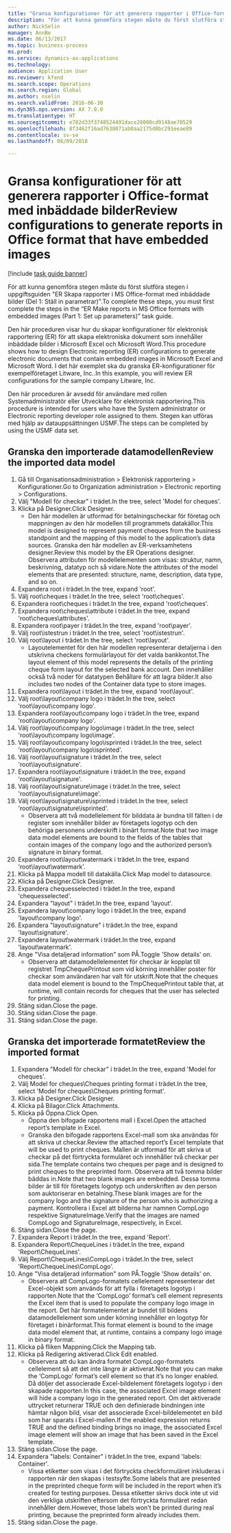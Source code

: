 ```yaml
--- 
title: "Gransa konfigurationer för att generera rapporter i Office-format med inbäddade bilder"
description: "För att kunna genomföra stegen måste du först slutföra stegen i uppgiftsguiden \"ER Skapa rapporter i MS Office-format med inbäddade bilder (Del 1: Ställ in parametrar)\"."
author: NickSelin
manager: AnnBe
ms.date: 06/13/2017
ms.topic: business-process
ms.prod: 
ms.service: dynamics-ax-applications
ms.technology: 
audience: Application User
ms.reviewer: kfend
ms.search.scope: Operations
ms.search.region: Global
ms.author: nselin
ms.search.validFrom: 2016-06-30
ms.dyn365.ops.version: AX 7.0.0
ms.translationtype: HT
ms.sourcegitcommit: e782d33f3748524491dace28008cd9148ae70529
ms.openlocfilehash: 8f3462f16ad7638071ab0aa2175d0bc291eeae89
ms.contentlocale: sv-se
ms.lasthandoff: 08/09/2018

---
```

# <a name="review-configurations-to-generate-reports-in-office-format-that-have-embedded-images"></a><span data-ttu-id="ab4a6-103">Gransa konfigurationer för att generera rapporter i Office-format med inbäddade bilder</span><span class="sxs-lookup"><span data-stu-id="ab4a6-103">Review configurations to generate reports in Office format that have embedded images</span></span>

[!include [task guide banner](../../includes/task-guide-banner.md)]

<span data-ttu-id="ab4a6-104">För att kunna genomföra stegen måste du först slutföra stegen i uppgiftsguiden "ER Skapa rapporter i MS Office-format med inbäddade bilder (Del 1: Ställ in parametrar)".</span><span class="sxs-lookup"><span data-stu-id="ab4a6-104">To complete these steps, you must first complete the steps in the “ER Make reports in MS Office formats with embedded images (Part 1: Set up parameters)” task guide.</span></span>

<span data-ttu-id="ab4a6-105">Den här proceduren visar hur du skapar konfigurationer för elektronisk rapportering (ER) för att skapa elektroniska dokument som innehåller inbäddade bilder i Microsoft Excel och Microsoft Word.</span><span class="sxs-lookup"><span data-stu-id="ab4a6-105">This procedure shows how to design Electronic reporting (ER) configurations to generate electronic documents that contain embedded images in Microsoft Excel and Microsoft Word.</span></span> <span data-ttu-id="ab4a6-106">I det här exemplet ska du granska ER-konfigurationer för exempelföretaget Litware, Inc..</span><span class="sxs-lookup"><span data-stu-id="ab4a6-106">In this example, you will review ER configurations for the sample company Litware, Inc.</span></span> 

<span data-ttu-id="ab4a6-107">Den här proceduren är avsedd för användare med rollen Systemadministratör eller Utvecklare för elektronisk rapportering.</span><span class="sxs-lookup"><span data-stu-id="ab4a6-107">This procedure is intended for users who have the System administrator or Electronic reporting developer role assigned to them.</span></span> <span data-ttu-id="ab4a6-108">Stegen kan utföras med hjälp av datauppsättningen USMF.</span><span class="sxs-lookup"><span data-stu-id="ab4a6-108">The steps can be completed by using the USMF data set.</span></span>


## <a name="review-the-imported-data-model"></a><span data-ttu-id="ab4a6-109">Granska den importerade datamodellen</span><span class="sxs-lookup"><span data-stu-id="ab4a6-109">Review the imported data model</span></span>
1. <span data-ttu-id="ab4a6-110">Gå till Organisationsadministration > Elektronisk rapportering > Konfigurationer.</span><span class="sxs-lookup"><span data-stu-id="ab4a6-110">Go to Organization administration > Electronic reporting > Configurations.</span></span>
2. <span data-ttu-id="ab4a6-111">Välj "Modell för checkar" i trädet.</span><span class="sxs-lookup"><span data-stu-id="ab4a6-111">In the tree, select 'Model for cheques'.</span></span>
3. <span data-ttu-id="ab4a6-112">Klicka på Designer.</span><span class="sxs-lookup"><span data-stu-id="ab4a6-112">Click Designer.</span></span>
    * <span data-ttu-id="ab4a6-113">Den här modellen är utformad för betalningscheckar för företag och mappningen av den här modellen till programmets datakällor.</span><span class="sxs-lookup"><span data-stu-id="ab4a6-113">This model is designed to represent payment cheques from the business standpoint and the mapping of this model to the application’s data sources.</span></span> <span data-ttu-id="ab4a6-114">Granska den här modellen av ER-verksamhetens designer.</span><span class="sxs-lookup"><span data-stu-id="ab4a6-114">Review this model by the ER Operations designer.</span></span> <span data-ttu-id="ab4a6-115">Observera attributen för modellelementen som visas: struktur, namn, beskrivning, datatyp och så vidare.</span><span class="sxs-lookup"><span data-stu-id="ab4a6-115">Note the attributes of the model elements that are presented: structure, name, description, data type, and so on.</span></span>   
4. <span data-ttu-id="ab4a6-116">Expandera root i trädet.</span><span class="sxs-lookup"><span data-stu-id="ab4a6-116">In the tree, expand 'root'.</span></span>
5. <span data-ttu-id="ab4a6-117">Välj root\cheques i trädet.</span><span class="sxs-lookup"><span data-stu-id="ab4a6-117">In the tree, select 'root\cheques'.</span></span>
6. <span data-ttu-id="ab4a6-118">Expandera root\cheques i trädet.</span><span class="sxs-lookup"><span data-stu-id="ab4a6-118">In the tree, expand 'root\cheques'.</span></span>
7. <span data-ttu-id="ab4a6-119">Expandera root\cheques\attribute i trädet.</span><span class="sxs-lookup"><span data-stu-id="ab4a6-119">In the tree, expand 'root\cheques\attributes'.</span></span>
8. <span data-ttu-id="ab4a6-120">Expandera root\payer i trädet.</span><span class="sxs-lookup"><span data-stu-id="ab4a6-120">In the tree, expand 'root\payer'.</span></span>
9. <span data-ttu-id="ab4a6-121">Välj root\istestrun i trädet.</span><span class="sxs-lookup"><span data-stu-id="ab4a6-121">In the tree, select 'root\istestrun'.</span></span>
10. <span data-ttu-id="ab4a6-122">Välj root\layout i trädet.</span><span class="sxs-lookup"><span data-stu-id="ab4a6-122">In the tree, select 'root\layout'.</span></span>
    * <span data-ttu-id="ab4a6-123">Layoutelementet för den här modellen representerar detaljerna i den utskrivna checkens formulärlayout för det valda bankkontot.</span><span class="sxs-lookup"><span data-stu-id="ab4a6-123">The layout element of this model represents the details of the printing cheque form layout for the selected bank account.</span></span> <span data-ttu-id="ab4a6-124">Den innehåller också två noder för datatypen Behållare för att lagra bilder.</span><span class="sxs-lookup"><span data-stu-id="ab4a6-124">It also includes two nodes of the Container data type to store images.</span></span>   
11. <span data-ttu-id="ab4a6-125">Expandera root\layout i trädet.</span><span class="sxs-lookup"><span data-stu-id="ab4a6-125">In the tree, expand 'root\layout'.</span></span>
12. <span data-ttu-id="ab4a6-126">Välj root\layout\company logo i trädet.</span><span class="sxs-lookup"><span data-stu-id="ab4a6-126">In the tree, select 'root\layout\company logo'.</span></span>
13. <span data-ttu-id="ab4a6-127">Expandera root\layout\company logo i trädet.</span><span class="sxs-lookup"><span data-stu-id="ab4a6-127">In the tree, expand 'root\layout\company logo'.</span></span>
14. <span data-ttu-id="ab4a6-128">Välj root\layout\company logo\image i trädet.</span><span class="sxs-lookup"><span data-stu-id="ab4a6-128">In the tree, select 'root\layout\company logo\image'.</span></span>
15. <span data-ttu-id="ab4a6-129">Välj root\layout\company logo\isprinted i trädet.</span><span class="sxs-lookup"><span data-stu-id="ab4a6-129">In the tree, select 'root\layout\company logo\isprinted'.</span></span>
16. <span data-ttu-id="ab4a6-130">Välj root\layout\signature i trädet.</span><span class="sxs-lookup"><span data-stu-id="ab4a6-130">In the tree, select 'root\layout\signature'.</span></span>
17. <span data-ttu-id="ab4a6-131">Expandera root\layout\signature i trädet.</span><span class="sxs-lookup"><span data-stu-id="ab4a6-131">In the tree, expand 'root\layout\signature'.</span></span>
18. <span data-ttu-id="ab4a6-132">Välj root\layout\signature\image i trädet.</span><span class="sxs-lookup"><span data-stu-id="ab4a6-132">In the tree, select 'root\layout\signature\image'.</span></span>
19. <span data-ttu-id="ab4a6-133">Välj root\layout\signature\isprinted i trädet.</span><span class="sxs-lookup"><span data-stu-id="ab4a6-133">In the tree, select 'root\layout\signature\isprinted'.</span></span>
    * <span data-ttu-id="ab4a6-134">Observera att två modellelement för bilddata är bundna till fälten i de register som innehåller bilder av företagets logotyp och den behöriga personens underskrift i binärt format.</span><span class="sxs-lookup"><span data-stu-id="ab4a6-134">Note that two image data model elements are bound to the fields of the tables that contain images of the company logo and the authorized person’s signature in binary format.</span></span>  
20. <span data-ttu-id="ab4a6-135">Expandera root\layout\watermark i trädet.</span><span class="sxs-lookup"><span data-stu-id="ab4a6-135">In the tree, expand 'root\layout\watermark'.</span></span>
21. <span data-ttu-id="ab4a6-136">Klicka på Mappa modell till datakälla.</span><span class="sxs-lookup"><span data-stu-id="ab4a6-136">Click Map model to datasource.</span></span>
22. <span data-ttu-id="ab4a6-137">Klicka på Designer.</span><span class="sxs-lookup"><span data-stu-id="ab4a6-137">Click Designer.</span></span>
23. <span data-ttu-id="ab4a6-138">Expandera chequesselected i trädet.</span><span class="sxs-lookup"><span data-stu-id="ab4a6-138">In the tree, expand 'chequesselected'.</span></span>
24. <span data-ttu-id="ab4a6-139">Expandera "layout" i trädet.</span><span class="sxs-lookup"><span data-stu-id="ab4a6-139">In the tree, expand 'layout'.</span></span>
25. <span data-ttu-id="ab4a6-140">Expandera layout\company logo i trädet.</span><span class="sxs-lookup"><span data-stu-id="ab4a6-140">In the tree, expand 'layout\company logo'.</span></span>
26. <span data-ttu-id="ab4a6-141">Expandera "layout\signature" i trädet.</span><span class="sxs-lookup"><span data-stu-id="ab4a6-141">In the tree, expand 'layout\signature'.</span></span>
27. <span data-ttu-id="ab4a6-142">Expandera layout\watermark i trädet.</span><span class="sxs-lookup"><span data-stu-id="ab4a6-142">In the tree, expand 'layout\watermark'.</span></span>
28. <span data-ttu-id="ab4a6-143">Ange "Visa detaljerad information" som PÅ.</span><span class="sxs-lookup"><span data-stu-id="ab4a6-143">Toggle 'Show details' on.</span></span>
    * <span data-ttu-id="ab4a6-144">Observera att datamodellelementet för checkar är kopplat till registret TmpChequePrintout som vid körning innehåller poster för checkar som användaren har valt för utskrift.</span><span class="sxs-lookup"><span data-stu-id="ab4a6-144">Note that the cheques data model element is bound to the TmpChequePrintout table that, at runtime, will contain records for cheques that the user has selected for printing.</span></span>   
29. <span data-ttu-id="ab4a6-145">Stäng sidan.</span><span class="sxs-lookup"><span data-stu-id="ab4a6-145">Close the page.</span></span>
30. <span data-ttu-id="ab4a6-146">Stäng sidan.</span><span class="sxs-lookup"><span data-stu-id="ab4a6-146">Close the page.</span></span>
31. <span data-ttu-id="ab4a6-147">Stäng sidan.</span><span class="sxs-lookup"><span data-stu-id="ab4a6-147">Close the page.</span></span>

## <a name="review-the-imported-format"></a><span data-ttu-id="ab4a6-148">Granska det importerade formatet</span><span class="sxs-lookup"><span data-stu-id="ab4a6-148">Review the imported format</span></span>
1. <span data-ttu-id="ab4a6-149">Expandera "Modell för checkar" i trädet.</span><span class="sxs-lookup"><span data-stu-id="ab4a6-149">In the tree, expand 'Model for cheques'.</span></span>
2. <span data-ttu-id="ab4a6-150">Välj Model for cheques\Cheques printing format i trädet.</span><span class="sxs-lookup"><span data-stu-id="ab4a6-150">In the tree, select 'Model for cheques\Cheques printing format'.</span></span>
3. <span data-ttu-id="ab4a6-151">Klicka på Designer.</span><span class="sxs-lookup"><span data-stu-id="ab4a6-151">Click Designer.</span></span>
4. <span data-ttu-id="ab4a6-152">Klicka på Bilagor.</span><span class="sxs-lookup"><span data-stu-id="ab4a6-152">Click Attachments.</span></span>
5. <span data-ttu-id="ab4a6-153">Klicka på Öppna.</span><span class="sxs-lookup"><span data-stu-id="ab4a6-153">Click Open.</span></span>
    * <span data-ttu-id="ab4a6-154">Öppna den bifogade rapportens mall i Excel.</span><span class="sxs-lookup"><span data-stu-id="ab4a6-154">Open the attached report’s template in Excel.</span></span>  
    * <span data-ttu-id="ab4a6-155">Granska den bifogade rapportens Excel-mall som ska användas för att skriva ut checkar.</span><span class="sxs-lookup"><span data-stu-id="ab4a6-155">Review the attached report’s Excel template that will be used to print cheques.</span></span> <span data-ttu-id="ab4a6-156">Mallen är utformad för att skriva ut checkar på det förtryckta formuläret och innehåller två checkar per sida.</span><span class="sxs-lookup"><span data-stu-id="ab4a6-156">The template contains two cheques per page and is designed to print cheques to the preprinted form.</span></span> <span data-ttu-id="ab4a6-157">Observera att två tomma bilder bäddas in.</span><span class="sxs-lookup"><span data-stu-id="ab4a6-157">Note that two blank images are embedded.</span></span> <span data-ttu-id="ab4a6-158">Dessa tomma bilder är till för företagets logotyp och underskriften av den person som auktoriserar en betalning.</span><span class="sxs-lookup"><span data-stu-id="ab4a6-158">These blank images are for the company logo and the signature of the person who is authorizing a payment.</span></span> <span data-ttu-id="ab4a6-159">Kontrollera i Excel att bilderna har namnen CompLogo respektive SignatureImage.</span><span class="sxs-lookup"><span data-stu-id="ab4a6-159">Verify that the images are named CompLogo and SignatureImage, respectively, in Excel.</span></span>   
6. <span data-ttu-id="ab4a6-160">Stäng sidan.</span><span class="sxs-lookup"><span data-stu-id="ab4a6-160">Close the page.</span></span>
7. <span data-ttu-id="ab4a6-161">Expandera Report i trädet.</span><span class="sxs-lookup"><span data-stu-id="ab4a6-161">In the tree, expand 'Report'.</span></span>
8. <span data-ttu-id="ab4a6-162">Expandera Report\ChequeLines i trädet.</span><span class="sxs-lookup"><span data-stu-id="ab4a6-162">In the tree, expand 'Report\ChequeLines'.</span></span>
9. <span data-ttu-id="ab4a6-163">Välj Report\ChequeLines\CompLogo i trädet.</span><span class="sxs-lookup"><span data-stu-id="ab4a6-163">In the tree, select 'Report\ChequeLines\CompLogo'.</span></span>
10. <span data-ttu-id="ab4a6-164">Ange "Visa detaljerad information" som PÅ.</span><span class="sxs-lookup"><span data-stu-id="ab4a6-164">Toggle 'Show details' on.</span></span>
    * <span data-ttu-id="ab4a6-165">Observera att CompLogo-formatets cellelement representerar det Excel-objekt som används för att fylla i företagets logotyp i rapporten.</span><span class="sxs-lookup"><span data-stu-id="ab4a6-165">Note that the ‘CompLogo’ format’s cell element represents the Excel item that is used to populate the company logo image in the report.</span></span> <span data-ttu-id="ab4a6-166">Det här formatelementet är bundet till bildens datamodellelement som under körning innehåller en logotyp för företaget i binärformat.</span><span class="sxs-lookup"><span data-stu-id="ab4a6-166">This format element is bound to the image data model element that, at runtime, contains a company logo image in binary format.</span></span>   
11. <span data-ttu-id="ab4a6-167">Klicka på fliken Mappning.</span><span class="sxs-lookup"><span data-stu-id="ab4a6-167">Click the Mapping tab.</span></span>
12. <span data-ttu-id="ab4a6-168">Klicka på Redigering aktiverad.</span><span class="sxs-lookup"><span data-stu-id="ab4a6-168">Click Edit enabled.</span></span>
    * <span data-ttu-id="ab4a6-169">Observera att du kan ändra formatet CompLogo-formatets cellelement så att det inte längre är aktiverat.</span><span class="sxs-lookup"><span data-stu-id="ab4a6-169">Note that you can make the ‘CompLogo’ format’s cell element so that it’s no longer enabled.</span></span> <span data-ttu-id="ab4a6-170">Då döljer det associerade Excel-bildelement företagets logotyp i den skapade rapporten.</span><span class="sxs-lookup"><span data-stu-id="ab4a6-170">In this case, the associated Excel image element will hide a company logo in the generated report.</span></span> <span data-ttu-id="ab4a6-171">Om det aktiverade uttrycket returnerar TRUE och den definierade bindningen inte hämtar någon bild, visar det associerade Excel-bildelementet en bild som har sparats i Excel-mallen.</span><span class="sxs-lookup"><span data-stu-id="ab4a6-171">If the enabled expression returns TRUE and the defined binding brings no image, the associated Excel image element will show an image that has been saved in the Excel template.</span></span>   
13. <span data-ttu-id="ab4a6-172">Stäng sidan.</span><span class="sxs-lookup"><span data-stu-id="ab4a6-172">Close the page.</span></span>
14. <span data-ttu-id="ab4a6-173">Expandera "labels: Container" i trädet.</span><span class="sxs-lookup"><span data-stu-id="ab4a6-173">In the tree, expand 'labels: Container'.</span></span>
    * <span data-ttu-id="ab4a6-174">Vissa etiketter som visas i det förtryckta checkformuläret inkluderas i rapporten när den skapas i testsyfte.</span><span class="sxs-lookup"><span data-stu-id="ab4a6-174">Some labels that are presented in the preprinted cheque form will be included in the report when it’s created for testing purposes.</span></span> <span data-ttu-id="ab4a6-175">Dessa etiketter skrivs dock inte ut vid den verkliga utskriften eftersom det förtryckta formuläret redan innehåller dem.</span><span class="sxs-lookup"><span data-stu-id="ab4a6-175">However, those labels won’t be printed during real printing, because the preprinted form already includes them.</span></span>  
15. <span data-ttu-id="ab4a6-176">Stäng sidan.</span><span class="sxs-lookup"><span data-stu-id="ab4a6-176">Close the page.</span></span>



